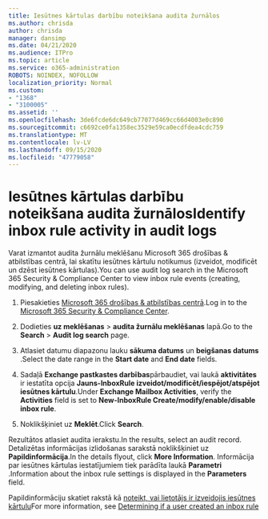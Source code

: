 ```yaml
---
title: Iesūtnes kārtulas darbību noteikšana audita žurnālos
ms.author: chrisda
author: chrisda
manager: dansimp
ms.date: 04/21/2020
ms.audience: ITPro
ms.topic: article
ms.service: o365-administration
ROBOTS: NOINDEX, NOFOLLOW
localization_priority: Normal
ms.custom:
- "1368"
- "3100005"
ms.assetid: ''
ms.openlocfilehash: 3de6fcde6dc649cb77077d469cc66d4003e0c890
ms.sourcegitcommit: c6692ce0fa1358ec3529e59ca0ecdfdea4cdc759
ms.translationtype: MT
ms.contentlocale: lv-LV
ms.lasthandoff: 09/15/2020
ms.locfileid: "47779058"
---
```

# <a name="identify-inbox-rule-activity-in-audit-logs"></a><span data-ttu-id="7e673-102">Iesūtnes kārtulas darbību noteikšana audita žurnālos</span><span class="sxs-lookup"><span data-stu-id="7e673-102">Identify inbox rule activity in audit logs</span></span>

<span data-ttu-id="7e673-103">Varat izmantot audita žurnālu meklēšanu Microsoft 365 drošības & atbilstības centrā, lai skatītu iesūtnes kārtulu notikumus (izveidot, modificēt un dzēst iesūtnes kārtulas).</span><span class="sxs-lookup"><span data-stu-id="7e673-103">You can use audit log search in the Microsoft 365 Security & Compliance Center to view inbox rule events (creating, modifying, and deleting inbox rules).</span></span>

1. <span data-ttu-id="7e673-104">Piesakieties [Microsoft 365 drošības & atbilstības centrā](https://protection.office.com/).</span><span class="sxs-lookup"><span data-stu-id="7e673-104">Log in to the [Microsoft 365 Security & Compliance Center](https://protection.office.com/).</span></span>

2. <span data-ttu-id="7e673-105">Dodieties **uz meklēšanas**  >  **audita žurnālu meklēšanas** lapā.</span><span class="sxs-lookup"><span data-stu-id="7e673-105">Go to the **Search** > **Audit log search** page.</span></span>

3. <span data-ttu-id="7e673-106">Atlasiet datumu diapazonu lauku **sākuma datums** un **beigšanas datums** .</span><span class="sxs-lookup"><span data-stu-id="7e673-106">Select the date range in the **Start date** and **End date** fields.</span></span>

4. <span data-ttu-id="7e673-107">Sadaļā **Exchange pastkastes darbības**pārbaudiet, vai laukā **aktivitātes** ir iestatīta opcija **Jauns-InboxRule izveidot/modificēt/iespējot/atspējot iesūtnes kārtulu**.</span><span class="sxs-lookup"><span data-stu-id="7e673-107">Under **Exchange Mailbox Activities**, verify the **Activities** field is set to **New-InboxRule Create/modify/enable/disable inbox rule**.</span></span>

5. <span data-ttu-id="7e673-108">Noklikšķiniet uz **Meklēt**.</span><span class="sxs-lookup"><span data-stu-id="7e673-108">Click **Search**.</span></span>

<span data-ttu-id="7e673-109">Rezultātos atlasiet audita ierakstu.</span><span class="sxs-lookup"><span data-stu-id="7e673-109">In the results, select an audit record.</span></span> <span data-ttu-id="7e673-110">Detalizētas informācijas izlidošanas sarakstā noklikšķiniet uz **Papildinformācija**.</span><span class="sxs-lookup"><span data-stu-id="7e673-110">In the details flyout, click **More Information**.</span></span> <span data-ttu-id="7e673-111">Informācija par iesūtnes kārtulas iestatījumiem tiek parādīta laukā **Parametri** .</span><span class="sxs-lookup"><span data-stu-id="7e673-111">Information about the inbox rule settings is displayed in the **Parameters** field.</span></span>

<span data-ttu-id="7e673-112">Papildinformāciju skatiet rakstā kā [noteikt, vai lietotājs ir izveidojis iesūtnes kārtulu](https://docs.microsoft.com//office365/securitycompliance/auditing-troubleshooting-scenarios#determining-if-a-user-created-an-inbox-rule)</span><span class="sxs-lookup"><span data-stu-id="7e673-112">For more information, see [Determining if a user created an inbox rule](https://docs.microsoft.com//office365/securitycompliance/auditing-troubleshooting-scenarios#determining-if-a-user-created-an-inbox-rule)</span></span>
